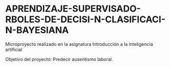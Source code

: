 # APRENDIZAJE-SUPERVISADO-RBOLES-DE-DECISI-N-CLASIFICACI-N-BAYESIANA
Microproyecto realizado en la asignatura Introducción a la inteligencia artificial

Objetivo del proyecto: Predecir ausentismo laboral.
